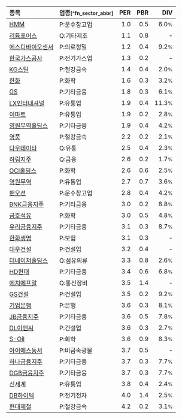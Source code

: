 | **종목** | **업종**<small>[^fn_sector_abbr]</small> | **PER** | **PBR** | **DIV** |
| :--- | :--- | --: | --: | --: |
| [HMM](/011200/) | P:운수창고업 | 1.0 | 0.5 | 6.0<small>%</small> |
| [리튬포어스](/073570/) | Q:기타제조 | 1.1 | 0.8 | - |
| [에스디바이오센서](/137310/) | P:의료정밀 | 1.2 | 0.4 | 9.2<small>%</small> |
| [한국가스공사](/036460/) | P:전기가스업 | 1.3 | 0.2 | - |
| [KG스틸](/016380/) | P:철강금속 | 1.4 | 0.4 | 2.0<small>%</small> |
| [한화](/000880/) | P:화학 | 1.6 | 0.3 | 3.2<small>%</small> |
| [GS](/078930/) | P:기타금융 | 1.8 | 0.3 | 6.1<small>%</small> |
| [LX인터내셔널](/001120/) | P:유통업 | 1.9 | 0.4 | 11.3<small>%</small> |
| [이마트](/139480/) | P:유통업 | 1.9 | 0.2 | 2.8<small>%</small> |
| [영원무역홀딩스](/009970/) | P:기타금융 | 1.9 | 0.4 | 4.2<small>%</small> |
| [영풍](/000670/) | P:철강금속 | 2.2 | 0.2 | 2.1<small>%</small> |
| [다우데이타](/032190/) | Q:유통 | 2.5 | 0.4 | 2.3<small>%</small> |
| [하림지주](/003380/) | Q:금융 | 2.6 | 0.2 | 1.7<small>%</small> |
| [OCI홀딩스](/010060/) | P:화학 | 2.6 | 0.6 | 2.5<small>%</small> |
| [영원무역](/111770/) | P:유통업 | 2.7 | 0.7 | 3.6<small>%</small> |
| [팬오션](/028670/) | P:운수창고업 | 2.8 | 0.4 | 4.2<small>%</small> |
| [BNK금융지주](/138930/) | P:기타금융 | 3.0 | 0.2 | 8.8<small>%</small> |
| [금호석유](/011780/) | P:화학 | 3.0 | 0.5 | 4.8<small>%</small> |
| [우리금융지주](/316140/) | P:기타금융 | 3.1 | 0.3 | 8.7<small>%</small> |
| [한화생명](/088350/) | P:보험 | 3.1 | 0.3 | - |
| [대우건설](/047040/) | P:건설업 | 3.2 | 0.4 | - |
| [더네이쳐홀딩스](/298540/) | Q:섬유의류 | 3.3 | 0.8 | 2.6<small>%</small> |
| [HD현대](/267250/) | P:기타금융 | 3.4 | 0.6 | 6.8<small>%</small> |
| [에치에프알](/230240/) | Q:통신장비 | 3.5 | 1.4 | - |
| [GS건설](/006360/) | P:건설업 | 3.5 | 0.2 | 9.2<small>%</small> |
| [기업은행](/024110/) | P:은행 | 3.6 | 0.3 | 8.1<small>%</small> |
| [JB금융지주](/175330/) | P:기타금융 | 3.6 | 0.5 | 7.8<small>%</small> |
| [DL이앤씨](/375500/) | P:건설업 | 3.6 | 0.3 | 2.7<small>%</small> |
| [S-Oil](/010950/) | P:화학 | 3.6 | 0.9 | 8.3<small>%</small> |
| [아이에스동서](/010780/) | P:비금속광물 | 3.7 | 0.5 | - |
| [하나금융지주](/086790/) | P:기타금융 | 3.7 | 0.3 | 7.7<small>%</small> |
| [DGB금융지주](/139130/) | P:기타금융 | 3.7 | 0.3 | 7.7<small>%</small> |
| [신세계](/004170/) | P:유통업 | 3.8 | 0.4 | 2.4<small>%</small> |
| [DB하이텍](/000990/) | P:전기전자 | 4.0 | 1.4 | 2.5<small>%</small> |
| [현대제철](/004020/) | P:철강금속 | 4.2 | 0.2 | 3.1<small>%</small> |
